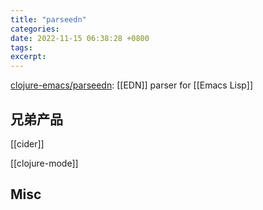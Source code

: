 ```yaml
---
title: "parseedn"
categories: 
date: 2022-11-15 06:38:28 +0800
tags: 
excerpt: 
---
```




[clojure-emacs/parseedn](https://github.com/clojure-emacs/parseedn): [[EDN]] parser for [[Emacs Lisp]]


## 兄弟产品

[[cider]]

[[clojure-mode]]



## Misc


